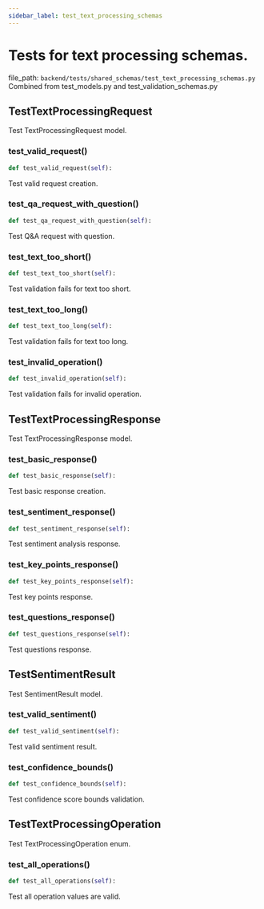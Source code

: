 ```yaml
---
sidebar_label: test_text_processing_schemas
---
```


# Tests for text processing schemas.

  file_path: `backend/tests/shared_schemas/test_text_processing_schemas.py`
Combined from test_models.py and test_validation_schemas.py

## TestTextProcessingRequest

Test TextProcessingRequest model.

### test_valid_request()

```python
def test_valid_request(self):
```

Test valid request creation.

### test_qa_request_with_question()

```python
def test_qa_request_with_question(self):
```

Test Q&A request with question.

### test_text_too_short()

```python
def test_text_too_short(self):
```

Test validation fails for text too short.

### test_text_too_long()

```python
def test_text_too_long(self):
```

Test validation fails for text too long.

### test_invalid_operation()

```python
def test_invalid_operation(self):
```

Test validation fails for invalid operation.

## TestTextProcessingResponse

Test TextProcessingResponse model.

### test_basic_response()

```python
def test_basic_response(self):
```

Test basic response creation.

### test_sentiment_response()

```python
def test_sentiment_response(self):
```

Test sentiment analysis response.

### test_key_points_response()

```python
def test_key_points_response(self):
```

Test key points response.

### test_questions_response()

```python
def test_questions_response(self):
```

Test questions response.

## TestSentimentResult

Test SentimentResult model.

### test_valid_sentiment()

```python
def test_valid_sentiment(self):
```

Test valid sentiment result.

### test_confidence_bounds()

```python
def test_confidence_bounds(self):
```

Test confidence score bounds validation.

## TestTextProcessingOperation

Test TextProcessingOperation enum.

### test_all_operations()

```python
def test_all_operations(self):
```

Test all operation values are valid.
